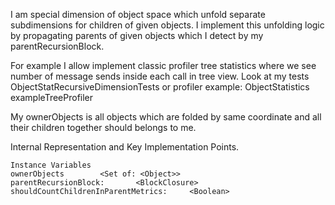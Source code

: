 I am special dimension of object space which unfold separate subdimensions for children of given objects.  I implement this unfolding logic by propagating parents of given objects which I detect by my parentRecursionBlock.

For example I allow implement classic profiler tree statistics where we see number of message sends inside each call in tree view.
Look at my tests ObjectStatRecursiveDimensionTests or profiler example:
	ObjectStatistics exampleTreeProfiler

My ownerObjects is all objects which are folded by same coordinate and all their children together should belongs to me. 

Internal Representation and Key Implementation Points.

    Instance Variables
	ownerObjects		<Set of: <Object>>
	parentRecursionBlock:		<BlockClosure>
	shouldCountChildrenInParentMetrics:		<Boolean>